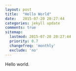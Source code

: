 ```yaml
---
layout: post
title:  "Hello World"
date:   2015-07-20 20:27:44
categories: jekyll update
comments: true
sitemap:
  lastmod: 2015-07-20 20:27:44
  priority: 0.7
  changefreq: 'monthly'
  exclude: 'no'
---
```


Hello world.